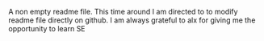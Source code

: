 A non empty readme file. 
This time around I am directed to to modify readme file directly on github. 
I am always grateful to alx for giving me the opportunity to learn SE
